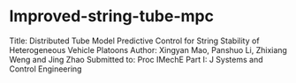 # Improved-string-tube-mpc

Title: Distributed Tube Model Predictive Control for String Stability of Heterogeneous Vehicle Platoons
Author: Xingyan Mao, Panshuo Li, Zhixiang Weng and Jing Zhao
Submitted to: Proc IMechE Part I: J Systems and Control Engineering
